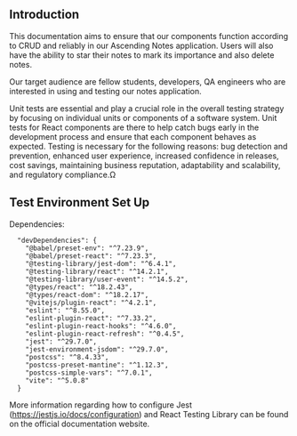 ## Introduction

This documentation aims to ensure that our components function according to CRUD and reliably in our Ascending Notes application. Users will also have the ability to star their notes to mark its importance and also delete notes.

Our target audience are fellow students, developers, QA engineers who are interested in using and testing our notes application. 

Unit tests are essential and play a crucial role in the overall testing strategy by focusing on individual units or components of a software system. Unit tests for React components are there to help catch bugs early in the development process and ensure that each component behaves as expected. Testing is necessary for the following reasons: bug detection and prevention, enhanced user experience, increased confidence in releases, cost savings, maintaining business reputation, adaptability and scalability, and regulatory compliance.Ω

## Test Environment Set Up

Dependencies:

      "devDependencies": {
        "@babel/preset-env": "^7.23.9",
        "@babel/preset-react": "^7.23.3",
        "@testing-library/jest-dom": "^6.4.1",
        "@testing-library/react": "^14.2.1",
        "@testing-library/user-event": "^14.5.2",
        "@types/react": "^18.2.43",
        "@types/react-dom": "^18.2.17",
        "@vitejs/plugin-react": "^4.2.1",
        "eslint": "^8.55.0",
        "eslint-plugin-react": "^7.33.2",
        "eslint-plugin-react-hooks": "^4.6.0",
        "eslint-plugin-react-refresh": "^0.4.5",
        "jest": "^29.7.0",
        "jest-environment-jsdom": "^29.7.0",
        "postcss": "^8.4.33",
        "postcss-preset-mantine": "^1.12.3",
        "postcss-simple-vars": "^7.0.1",
        "vite": "^5.0.8"
      }

More information regarding how to configure Jest (https://jestjs.io/docs/configuration) and React Testing Library can be found on the official documentation website. 




